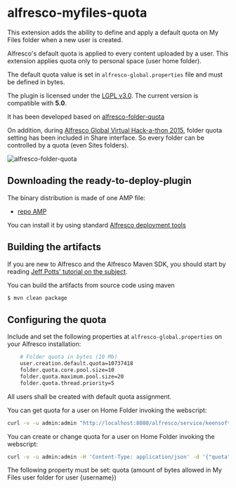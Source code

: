alfresco-myfiles-quota
======================

This extension adds the ability to define and apply a default quota on My Files folder when a new user is created.

Alfresco's default quota is applied to every content uploaded by a user. This extension applies quota only to personal space (user home folder).

The default quota value is set in ```alfresco-global.properties``` file and must be defined in bytes.

The plugin is licensed under the [LGPL v3.0](http://www.gnu.org/licenses/lgpl-3.0.html). The current version is compatible with **5.0**.

It has been developed based on [alfresco-folder-quota](https://code.google.com/p/alfresco-folder-quota/)

On addition, during [Alfresco Global Virtual Hack-a-thon 2015](https://wiki.alfresco.com/wiki/Projects_and_Teams_Global_Virtual_Hack-a-thon_2015), folder quota setting has been included in Share interface. So every folder can be controlled by a quota (even Sites folders).

![alfresco-folder-quota](https://cloud.githubusercontent.com/assets/1818300/7205928/2fa66e04-e52d-11e4-9c5e-e057f80500f7.png)

Downloading the ready-to-deploy-plugin
--------------------------------------
The binary distribution is made of one AMP file:

* [repo AMP](https://github.com/keensoft/alfresco-myfiles-quota/blob/master/dist/my-files-quota.amp?raw=true)

You can install it by using standard [Alfresco deployment tools](http://docs.alfresco.com/community/tasks/dev-extensions-tutorials-simple-module-install-amp.html)

Building the artifacts
----------------------
If you are new to Alfresco and the Alfresco Maven SDK, you should start by reading [Jeff Potts' tutorial on the subject](http://ecmarchitect.com/alfresco-developer-series-tutorials/maven-sdk/tutorial/tutorial.html).

You can build the artifacts from source code using maven
```sh
$ mvn clean package
```

Configuring the quota
---------------------
Include and set the following properties at ```alfresco-global.properties``` on your Alfresco installation:
```sh
	# Folder quota in bytes (10 Mb)
	user.creation.default.quota=10737418
	folder.quota.core.pool.size=10
	folder.quota.maximum.pool.size=20
	folder.quota.thread.priority=5
```

All users shall be created with default quota assignment.

You can get quota for a user on Home Folder invoking the webscript: 
```sh
curl -v -u admin:admin "http://localhost:8080/alfresco/service/keensoft/myfiles/quota/{username}"
```

You can create or change quota for a user on Home Folder invoking the webscript:
```sh
curl -v -u admin:admin -H 'Content-Type: application/json' -d '{"quota":"104857600"}' "http://localhost:8080/alfresco/service/keensoft/myfiles/quota/user.name"
```
The following property must be set: quota (amount of bytes allowed in My Files user folder for user {username})
